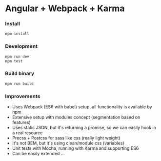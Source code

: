 # Angular + Webpack + Karma

### Install

```sh
npm install
```

### Development

```sh
npm run dev
npm test
```

### Build binary

```sh
npm run build
```

### Improvements

- Uses Webpack (ES6 with babel) setup, all functionality is available by npm <command>
- Extensive setup with modules concept (segmentation based on features)
- Uses static JSON, but it's returning a promise, so we can easily hook in a real resource
- Precss + Postcss for sass like css (really light weight)
- It's not BEM, but it's using clean/module css (variables)
- Unit tests with Mocha, running with Karma and supporting ES6
- Can be easily extended ...

